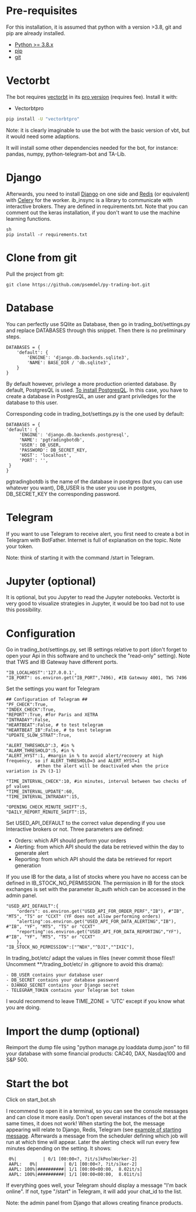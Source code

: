# Pre-requisites
For this installation, it is assumed that python with a version >3.8, git and pip are already installed.

* [Python >= 3.8.x](http://docs.python-guide.org/en/latest/starting/installation/)
* [pip](https://pip.pypa.io/en/stable/installing/)
* [git](https://git-scm.com/book/en/v2/Getting-Started-Installing-Git)

# Vectorbt
The bot requires [vectorbt](https://vectorbt.dev/) in its [pro version](https://vectorbt.pro/) (requires fee). Install it with:

- Vectorbtpro

```sh
pip install -U "vectorbtpro"
```

Note: it is clearly imaginable to use the bot with the basic version of vbt, but it would need some adaptions.

It will install some other dependencies needed for the bot, for instance: pandas, numpy, python-telegram-bot and TA-Lib. 

# Django
Afterwards, you need to install [Django](https://www.djangoproject.com/) on one side and [Redis](https://redis.io/) (or equivalent) with [Celery](https://docs.celeryq.dev/en/stable/getting-started/introduction.html) for the worker. ib_insync is a library to communicate with interactive brokers. They are defined in requirements.txt. Note that you can comment out the keras installation, if you don't want to use the machine learning functions.

    sh
    pip install -r requirements.txt

# Clone from git
Pull the project from git:

    git clone https://github.com/psemdel/py-trading-bot.git

# Database
You can perfectly use SQlite as Database, then go in trading_bot/settings.py and replace DATABASES through this snippet. Then there is no preliminary steps.

    DATABASES = {
        'default': {
            'ENGINE': 'django.db.backends.sqlite3',
            'NAME': BASE_DIR / 'db.sqlite3',
        }
    }

By default however, privilege a more production oriented database. By default, PostgresQL is used. [To install PostgresQL](https://www.postgresql.org/download/). In this case, you have to create a database in PostgresQL, an user and grant priviledges for the database to this user. 

Corresponding code in trading_bot/settings.py is the one used by default:

    DATABASES = {
    'default': {
         'ENGINE': 'django.db.backends.postgresql',
         'NAME': 'pgtradingbotdb',
         'USER': DB_USER,
         'PASSWORD': DB_SECRET_KEY,
         'HOST': 'localhost',
         'PORT': '',
     }
    }
    
pgtradingbotdb is the name of the database in postgres (but you can use whatever you want), DB_USER is the user you use in postgres, DB_SECRET_KEY the corresponding password. 

# Telegram
If you want to use Telegram to receive alert, you first need to create a bot in Telegram with BotFather. Internet is full of explanation on the topic. Note your token.

Note: think of starting it with the command /start in Telegram.

# Jupyter (optional)
It is optional, but you Jupyter to read the Jupyter notebooks. Vectorbt is very good to visualize strategies in Jupyter, it would be too bad not to use this possibility.

# Configuration
Go in trading_bot/settings.py, set IB settings relative to port (don't forget to open your Api in this software and to uncheck the "read-only" setting). Note that TWS and IB Gateway have different ports.

    "IB_LOCALHOST":'127.0.0.1',
    "IB_PORT": os.environ.get("IB_PORT",7496), #IB Gateway 4001, TWS 7496
    
Set the settings you want for Telegram

    ## Configuration of Telegram ##
    "PF_CHECK":True,
    "INDEX_CHECK":True,
    "REPORT":True, #for Paris and XETRA
    "INTRADAY":False,
    "HEARTBEAT":False, # to test telegram
    "HEARTBEAT_IB":False, # to test telegram
    "UPDATE_SLOW_STRAT":True, 

    "ALERT_THRESHOLD":3, #in %
    "ALARM_THRESHOLD":5, #in %
    "ALERT_HYST":1, #margin in % to avoid alert/recovery at high frequency, so if ALERT_THRESHOLD=3 and ALERT_HYST=1
                #then the alert will be deactivated when the price variation is 2% (3-1)

    "TIME_INTERVAL_CHECK":10, #in minutes, interval between two checks of pf values
    "TIME_INTERVAL_UPDATE":60,
    "TIME_INTERVAL_INTRADAY":15,

    "OPENING_CHECK_MINUTE_SHIFT":5,
    "DAILY_REPORT_MINUTE_SHIFT":15,    

Set USED_API_DEFAULT to the correct value depending if you use Interactive brokers or not. Three parameters are defined: 

- Orders: which API should perform your orders
- Alerting: from which API should the data be retrieved within the day to generate alert
- Reporting: from which API should the data be retrieved for report generation

If you use IB for the data, a list of stocks where you have no access can be defined in IB_STOCK_NO_PERMISSION. The permission in IB for the stock exchanges is set with the parameter ib_auth which can be accessed in the admin panel. 

    "USED_API_DEFAULT":{
        "orders": os.environ.get("USED_API_FOR_ORDER_PERF","IB"), #"IB", "MT5", "TS" or "CCXT" (YF does not allow performing orders)
        "alerting":os.environ.get("USED_API_FOR_DATA_ALERTING","IB"), #"IB", "YF", "MT5", "TS" or "CCXT"
        "reporting":os.environ.get("USED_API_FOR_DATA_REPORTING","YF"), #"IB", "YF", "MT5", "TS" or "CCXT"
        },
    "IB_STOCK_NO_PERMISSION":["^NDX","^DJI","^IXIC"],    

In trading_bot/etc/ adapt the values in files (never commit those files!! Uncomment **/trading_bot/etc/ in .gitignore to avoid this drama):

    - DB_USER contains your database user
    - DB_SECRET contains your database password
    - DJANGO_SECRET contains your Django secret
    - TELEGRAM_TOKEN contains your Telegram bot token
    
I would recommend to leave TIME_ZONE = 'UTC' except if you know what you are doing. 

# Import the dump (optional)
Reimport the dump file using "python manage.py loaddata dump.json" to fill your database with some financial products: CAC40, DAX, Nasdaq100 and S&P 500.

# Start the bot
Click on start_bot.sh

I recommend to open it in a terminal, so you can see the console messages and can close it more easily. Don't open several instances of the bot at the same times, it does not work!
When starting the bot, the message appearing will relate to Django, Redis, Telegram (see [example of starting message](https://github.com/psemdel/py-trading-bot/blob/main/docs/appendix/start_messages.txt). Afterwards a message from the scheduler defining which job will run at which time will appear. Later the alerting check will run every few minutes depending on the setting. It shows:

     0%|          | 0/1 [00:00<?, ?it/s]kPoolWorker-2] 
     AAPL:   0%|          | 0/1 [00:00<?, ?it/s]ker-2] 
     AAPL: 100%|##########| 1/1 [00:00<00:00,  8.02it/s]
     AAPL: 100%|##########| 1/1 [00:00<00:00,  8.01it/s]
     
If everything goes well, your Telegram should display a message "I'm back online". If not, type "/start" in Telegram, it will add your chat_id to the list.

Note: the admin panel from Django that allows creating finance products.













